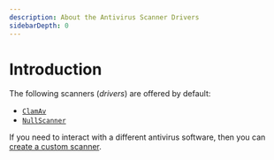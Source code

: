 ```yaml
---
description: About the Antivirus Scanner Drivers
sidebarDepth: 0
---
```


# Introduction

The following scanners (_drivers_) are offered by default:

* [`ClamAv`](./clamav.md)
* [`NullScanner`](./null.md)

If you need to interact with a different antivirus software, then you can [create a custom scanner](./custom.md). 